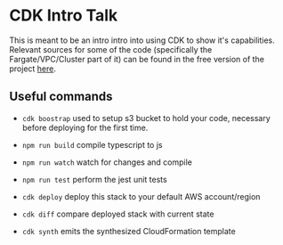# CDK Intro Talk

This is meant to be an intro intro into using CDK to show it's capabilities. Relevant sources for some of the code (specifically the Fargate/VPC/Cluster part of it) can be found in the free version of the project [here](https://www.manning.com/liveprojectseries/aws-fargate-ser).

## Useful commands

* `cdk boostrap`    used to setup s3 bucket to hold your code, necessary before deploying for the first time.

* `npm run build`   compile typescript to js
* `npm run watch`   watch for changes and compile
* `npm run test`    perform the jest unit tests
* `cdk deploy`      deploy this stack to your default AWS account/region
* `cdk diff`        compare deployed stack with current state
* `cdk synth`       emits the synthesized CloudFormation template
